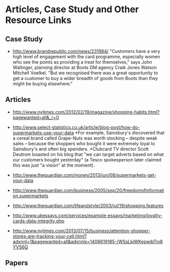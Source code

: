 Articles, Case Study and Other Resource Links
=============================================


Case Study
----------
+ http://www.brandrepublic.com/news/231984/
"Customers have a very high level of engagement with the card programme, especially women who see the points as providing a treat for themselves," says John Wallinger, planning director at Boots DM agency Craik Jones Watson Mitchell Voelkel. "But we recognised there was a great opportunity to get a customer to buy a wider breadth of goods from Boots than they might be buying elsewhere."

Articles
--------
+ http://www.nytimes.com/2012/02/19/magazine/shopping-habits.html?pagewanted=all&_r=0
+ http://www.select-statistics.co.uk/article/blog-post/how-do-supermarkets-use-your-data
  *For example, Sainsbury's discovered that a cereal brand called Grape-Nuts was worth stocking – despite weak sales –    because the shoppers who bought it were extremely loyal to Sainsbury's and often big spenders.
  *Clubcard TV director Scott Deutrom boasted on his blog that "we can target adverts based on what our customers bought yesterday" (a Tesco spokesperson later claimed this was just "a vision" at the moment).

+ http://www.theguardian.com/money/2013/jun/08/supermarkets-get-your-data
+ http://www.theguardian.com/business/2005/sep/20/freedomofinformation.supermarkets
+ http://www.theguardian.com/lifeandstyle/2003/jul/19/shopping.features
+ http://www.ukessays.com/services/example-essays/marketing/loyalty-cards-data-integrity.php
+ http://www.nytimes.com/2013/07/15/business/attention-shopper-stores-are-tracking-your-cell.html?adxnnl=1&pagewanted=all&adxnnlx=1408619185-/WSsLkiWKepwibTm8YVS6Q

Papers
------
